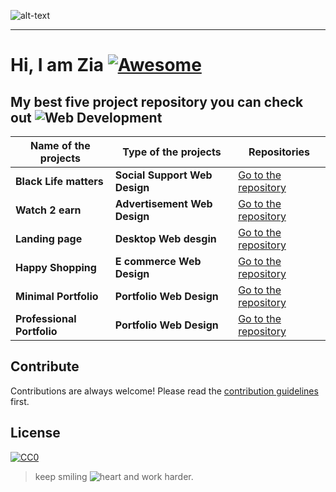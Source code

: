 ![alt-text](https://raw.githubusercontent.com/ZiaCodes/Ziacodes/master/myphoto.gif)

***

# Hi, I am Zia [![Awesome](https://cdn.rawgit.com/sindresorhus/awesome/d7305f38d29fed78fa85652e3a63e154dd8e8829/media/badge.svg)](https://github.com/sindresorhus/awesome#readme)



## My best five project repository you can check out ![Web Development](https://raw.githubusercontent.com/ZiaCodes/Ziacodes/master/web-development%20(1).png)

|  **Name of the projects**   |  **Type of the projects**      |  **Repositories**  |
|---|---|---|
| **Black Life matters**     | **Social Support Web Design**  |  [Go to the repository](https://github.com/ZiaCodes/Black-life-matter "Support Black Life Matters Movement") |
| **Watch 2 earn**           | **Advertisement Web Design**    |  [Go to the repository](https://github.com/ZiaCodes/watch-movie2earn "Advertisement web desgin Watch to earn website") |
| **Landing page**           | **Desktop Web desgin**          | [Go to the repository](https://github.com/ZiaCodes/landing-page "Responsive Landing page for desktop site") |
| **Happy Shopping**         | **E commerce Web Design**       | [Go to the repository](https://github.com/ZiaCodes/landing-page "E commerce web design") |
|**Minimal Portfolio**       | **Portfolio Web Design**        | [Go to the repository](https://github.com/ZiaCodes/about "My portfolio") |
| **Professional Portfolio** | **Portfolio Web Design**        | [Go to the repository](https://github.com/ZiaCodes/about "Portfolio Design") |



## Contribute

Contributions are always welcome!
Please read the [contribution guidelines](contributing.md) first.

## License

[![CC0](https://licensebuttons.net/p/zero/1.0/88x31.png)](https://creativecommons.org/publicdomain/zero/1.0/)


>keep smiling ![heart](https://raw.githubusercontent.com/ZiaCodes/Ziacodes/master/heart.png) and work harder.
